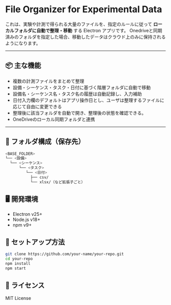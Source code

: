 # File Organizer for Experimental Data

これは、実験や計測で得られる大量のファイルを、指定のルールに従って **ローカルフォルダに自動で整理・移動** する Electron アプリです。
Onedriveと同期済みのフォルダを指定した場合、移動したデータはクラウド上のみに保持されるようになります。

---

## 📦 主な機能

- 複数の計測ファイルをまとめて整理
- 設備・シーケンス・タスク・日付に基づく階層フォルダに自動で移動
- 設備名・シーケンス名・タスク名の履歴は自動記録し、入力補助
- 日付入力欄のデフォルトはアプリ操作日とし、ユーザは整理するファイルに応じて自由に変更できる
- 整理後に該当フォルダを自動で開き、整理後の状態を確認できる。
- OneDriveのローカル同期フォルダと連携

---

## 📁 フォルダ構成（保存先）
```bash
<BASE_FOLDER>
└── <設備>
  └── <シーケンス>
      └── <タスク>
         └── <日付>
           ├── csv/
           └── xlsx/（など拡張子ごと）
```

## 🖥️ 開発環境

- Electron v25+
- Node.js v18+
- npm v9+


## 🚀 セットアップ方法

```bash
git clone https://github.com/your-name/your-repo.git
cd your-repo
npm install
npm start
```

## 📝 ライセンス
MIT License
